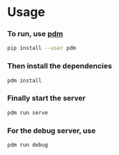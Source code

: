 # Usage

### To run, use [pdm](https://pdm-project.org/latest/)
```sh
pip install --user pdm
```
### Then install the dependencies
```sh
pdm install
```
### Finally start the server
```sh
pdm run serve
```

### For the debug server, use
```sh
pdm run debug
``````
